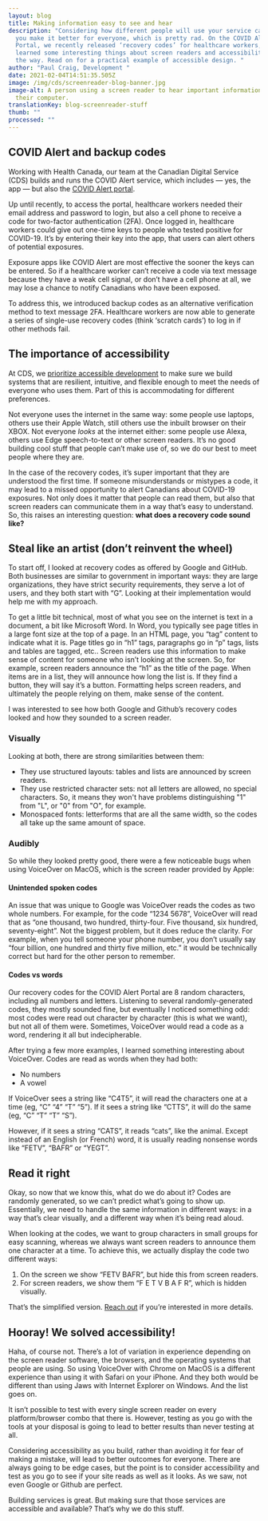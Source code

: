 ```yaml
---
layout: blog
title: Making information easy to see and hear
description: "Considering how different people will use your service can help
  you make it better for everyone, which is pretty rad. On the COVID Alert
  Portal, we recently released ‘recovery codes’ for healthcare workers, and
  learned some interesting things about screen readers and accessibility along
  the way. Read on for a practical example of accessible design. "
author: "Paul Craig, Development "
date: 2021-02-04T14:51:35.505Z
image: /img/cds/screenreader-blog-banner.jpg
image-alt: A person using a screen reader to hear important information from
  their computer.
translationKey: blog-screenreader-stuff
thumb: ""
processed: ""
---
```

## COVID Alert and backup codes

Working with Health Canada, our team at the Canadian Digital Service (CDS) builds and runs the COVID Alert service, which includes — yes, the app — but also the [COVID Alert portal](https://digital.canada.ca/2020/09/03/meeting-the-needs-of-healthcare-authorities-to-roll-out-covid-alert-across-canada/). 

Up until recently, to access the portal, healthcare workers needed their email address and password to login, but also a cell phone to receive a code for two-factor authentication (2FA). Once logged in, healthcare workers could give out one-time keys to people who tested positive for COVID-19. It’s by entering their key into the app, that users can alert others of potential exposures.

Exposure apps like COVID Alert are most effective the sooner the keys can be entered. So if a healthcare worker can’t receive a code via text message because they have a weak cell signal, or don’t have a cell phone at all, we may lose a chance to notify Canadians who have been exposed. 

To address this, we introduced backup codes as an alternative verification method to text message 2FA. Healthcare workers are now able to generate a series of single-use recovery codes (think ‘scratch cards’) to log in if other methods fail. 

## The importance of accessibility

At CDS, we [prioritize accessible development](https://digital.canada.ca/2020/10/02/building-an-effective-exposure-notification-service-like-covid-alert/) to make sure we build systems that are resilient, intuitive, and flexible enough to meet the needs of everyone who uses them. Part of this is accommodating for different preferences. 

Not everyone uses the internet in the same way: some people use laptops, others use their Apple Watch, still others use the inbuilt browser on their XBOX. Not everyone *looks* at the internet either: some people use Alexa, others use Edge speech-to-text or other screen readers. It’s no good building cool stuff that people can’t make use of, so we do our best to meet people where they are.

In the case of the recovery codes, it’s super important that they are understood the first time. If someone misunderstands or mistypes a code, it may lead to a missed opportunity to alert Canadians about COVID-19 exposures. Not only does it matter that people can read them, but also that screen readers can communicate them in a way that’s easy to understand. So, this raises an interesting question: **what does a recovery code sound like?**

## Steal like an artist (don’t reinvent the wheel)

To start off, I looked at recovery codes as offered by Google and GitHub. Both businesses are similar to government in important ways: they are large organizations, they have strict security requirements, they serve a lot of users, and they both start with “G”. Looking at their implementation would help me with my approach.

To get a little bit technical, most of what you see on the internet is text in a document, a bit like Microsoft Word. In Word, you typically see page titles in a large font size at the top of a page. In an HTML page, you “tag” content to indicate what it is. Page titles go in “h1” tags, paragraphs go in “p” tags, lists and tables are tagged, etc.. Screen readers use this information to make sense of content for someone who isn’t looking at the screen. So, for example, screen readers announce the “h1” as the title of the page. When items are in a list, they will announce how long the list is. If they find a button, they will say it’s a button. Formatting helps screen readers, and ultimately the people relying on them, make sense of the content. 

I was interested to see how both Google and Github’s recovery codes looked and how they sounded to a screen reader. 

### Visually

Looking at both, there are strong similarities between them:

* They use structured layouts: tables and lists are announced by screen readers.
* They use restricted character sets: not all letters are allowed, no special characters. So, it means they won't have problems distinguishing "1" from "L", or "0" from "O", for example.
* Monospaced fonts: letterforms that are all the same width, so the codes all take up the same amount of space.

### Audibly

So while they looked pretty good, there were a few noticeable bugs when using VoiceOver on MacOS, which is the screen reader provided by Apple:

#### Unintended spoken codes

An issue that was unique to Google was VoiceOver reads the codes as two whole numbers. For example, for the code “1234 5678”, VoiceOver will read that as “one thousand, two hundred, thirty-four. Five thousand, six hundred, seventy-eight”. Not the biggest problem, but it does reduce the clarity. For example, when you tell someone your phone number, you don’t usually say “four billion, one hundred and thirty five million, etc.” it would be technically correct but hard for the other person to remember.

#### Codes vs words

Our recovery codes for the COVID Alert Portal are 8 random characters, including all numbers and letters. Listening to several randomly-generated codes, they mostly sounded fine, but eventually I noticed something odd: most codes were read out character by character (this is what we want), but not all of them were. Sometimes, VoiceOver would read a code as a word, rendering it all but indecipherable. 

After trying a few more examples, I learned something interesting about VoiceOver. Codes are read as words when they had both: 

* No numbers
* A vowel

If VoiceOver sees a string like “C4T5”, it will read the characters one at a time (eg, “C” “4” “T” “5”). If it sees a string like “CTTS”, it will do the same (eg, “C” “T” “T” “S”). 

However, if it sees a string “CATS”, it reads “cats”, like the animal. Except instead of an English (or French) word, it is usually reading nonsense words like “FETV”, “BAFR” or “YEGT”. 

## Read it right

Okay, so now that we know this, what do we do about it? Codes are randomly generated, so we can’t predict what’s going to show up. Essentially, we need to handle the same information in different ways: in a way that’s clear visually, and a different way when it’s being read aloud.

When looking at the codes, we want to group characters in small groups for easy scanning, whereas we always want screen readers to announce them one character at a time. To achieve this, we actually display the code two different ways: 

1. On the screen we show “FETV  BAFR”, but hide this from screen readers.
2. For screen readers, we show them “F E T V B A F R”, which is hidden visually.

That’s the simplified version. [Reach out](https://twitter.com/pcraig3) if you’re interested in more details.

## Hooray! We solved accessibility!

Haha, of course not. There’s a lot of variation in experience depending on the screen reader software, the browsers, and the operating systems that people are using. So using VoiceOver with Chrome on MacOS is a different experience than using it with Safari on your iPhone. And they both would be different than using Jaws with Internet Explorer on Windows. And the list goes on.

It isn’t possible to test with every single screen reader on every platform/browser combo that there is. However, testing as you go with the tools at your disposal is going to lead to better results than never testing at all. 

Considering accessibility as you build, rather than avoiding it for fear of making a mistake, will lead to better outcomes for everyone. There are always going to be edge cases, but the point is to consider accessibility and test as you go to see if your site reads as well as it looks. As we saw, not even Google or Github are perfect. 

Building services is great. But making sure that those services are accessible and available? That’s why we do this stuff.
